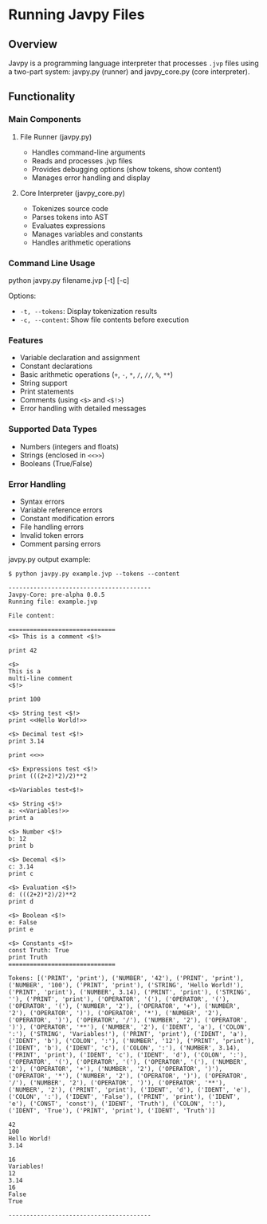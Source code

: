 # Running Javpy Files

## Overview
Javpy is a programming language interpreter that processes `.jvp` files using a two-part system: javpy.py (runner) and javpy_core.py (core interpreter).

## Functionality

### Main Components
1. File Runner (javpy.py)
   - Handles command-line arguments
   - Reads and processes .jvp files
   - Provides debugging options (show tokens, show content)
   - Manages error handling and display

2. Core Interpreter (javpy_core.py)
   - Tokenizes source code
   - Parses tokens into AST
   - Evaluates expressions
   - Manages variables and constants
   - Handles arithmetic operations

### Command Line Usage

python javpy.py filename.jvp [-t] [-c]

Options:
- `-t, --tokens`: Display tokenization results
- `-c, --content`: Show file contents before execution

### Features
- Variable declaration and assignment
- Constant declarations
- Basic arithmetic operations (`+`, `-`, `*`, `/`, `//`, `%`, `**`)
- String support
- Print statements
- Comments (using `<$>` and `<$!>`)
- Error handling with detailed messages

### Supported Data Types
- Numbers (integers and floats)
- Strings (enclosed in `<<>>`)
- Booleans (True/False)

### Error Handling
- Syntax errors
- Variable reference errors
- Constant modification errors
- File handling errors
- Invalid token errors
- Comment parsing errors

javpy.py output example:

`$ python javpy.py example.jvp --tokens --content`

```
----------------------------------------
Javpy-Core: pre-alpha 0.0.5
Running file: example.jvp

File content:

==============================
<$> This is a comment <$!>

print 42

<$>
This is a 
multi-line comment
<$!>

print 100

<$> String test <$!>
print <<Hello World!>>

<$> Decimal test <$!>
print 3.14

print <<>>

<$> Expressions test <$!>
print (((2+2)*2)/2)**2

<$>Variables test<$!>

<$> String <$!>
a: <<Variables!>>
print a

<$> Number <$!>
b: 12
print b

<$> Decemal <$!>
c: 3.14
print c

<$> Evaluation <$!>
d: (((2+2)*2)/2)**2
print d

<$> Boolean <$!>
e: False
print e

<$> Constants <$!>
const Truth: True
print Truth
==============================

Tokens: [('PRINT', 'print'), ('NUMBER', '42'), ('PRINT', 'print'), ('NUMBER', '100'), ('PRINT', 'print'), ('STRING', 'Hello World!'), ('PRINT', 'print'), ('NUMBER', 3.14), ('PRINT', 'print'), ('STRING', ''), ('PRINT', 'print'), ('OPERATOR', '('), ('OPERATOR', '('), ('OPERATOR', '('), ('NUMBER', '2'), ('OPERATOR', '+'), ('NUMBER', '2'), ('OPERATOR', ')'), ('OPERATOR', '*'), ('NUMBER', '2'), ('OPERATOR', ')'), ('OPERATOR', '/'), ('NUMBER', '2'), ('OPERATOR', ')'), ('OPERATOR', '**'), ('NUMBER', '2'), ('IDENT', 'a'), ('COLON', ':'), ('STRING', 'Variables!'), ('PRINT', 'print'), ('IDENT', 'a'), ('IDENT', 'b'), ('COLON', ':'), ('NUMBER', '12'), ('PRINT', 'print'), ('IDENT', 'b'), ('IDENT', 'c'), ('COLON', ':'), ('NUMBER', 3.14), ('PRINT', 'print'), ('IDENT', 'c'), ('IDENT', 'd'), ('COLON', ':'), ('OPERATOR', '('), ('OPERATOR', '('), ('OPERATOR', '('), ('NUMBER', '2'), ('OPERATOR', '+'), ('NUMBER', '2'), ('OPERATOR', ')'), ('OPERATOR', '*'), ('NUMBER', '2'), ('OPERATOR', ')'), ('OPERATOR', '/'), ('NUMBER', '2'), ('OPERATOR', ')'), ('OPERATOR', '**'), ('NUMBER', '2'), ('PRINT', 'print'), ('IDENT', 'd'), ('IDENT', 'e'), ('COLON', ':'), ('IDENT', 'False'), ('PRINT', 'print'), ('IDENT', 'e'), ('CONST', 'const'), ('IDENT', 'Truth'), ('COLON', ':'), ('IDENT', 'True'), ('PRINT', 'print'), ('IDENT', 'Truth')]

42
100
Hello World!
3.14

16
Variables!
12
3.14
16
False
True

----------------------------------------
```
